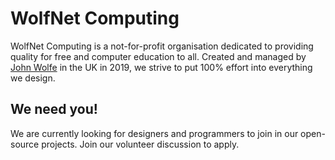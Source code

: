 # WolfNet Computing

WolfNet Computing is a not-for-profit organisation dedicated to providing quality for free and computer education to all. Created and managed by [John Wolfe](https://github.com/TheAlmostGenius) in the UK in 2019, we strive to put 100% effort into everything we design.

## We need you!
We are currently looking for designers and programmers to join in our open-source projects. Join our volunteer discussion to apply.
